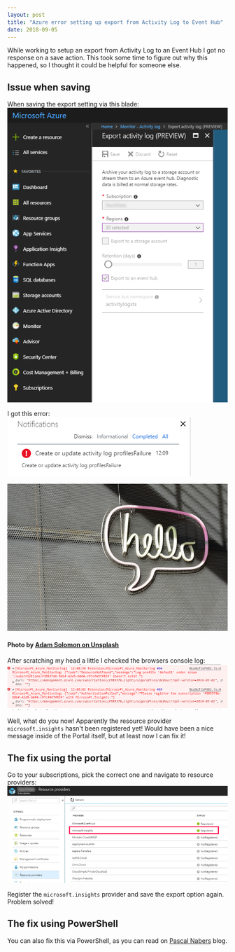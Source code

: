 ```yaml
---
layout: post
title: "Azure error setting up export from Activity Log to Event Hub"
date: 2018-09-05
---
```


While working to setup an export from Activity Log to an Event Hub I got no response on a save action. This took some time to figure out why this happened, so I thought it could be helpful for someone else.

## Issue when saving
When saving the export setting via this blade:  
![](/images/2018_09_05_Export_activity_log_failure_setup.png)

I got this error:  
![](/images/2018_09_05_Export_activity_log_failure_setup_notification.png)

![](/images/adam-solomon-472458-unsplash.jpg)
#### Photo by [Adam Solomon on Unsplash](https://unsplash.com/photos/WHUDOzd5IYU)

After scratching my head a little I checked the browsers console log:  
![](/images/2018_09_05_Export_activity_log_failure_setup_consolelog.png)

Well, what do you now! Apparently the resource provider `microsoft.insights` hasn't been registered yet! Would have been a nice message inside of the Portal itself, but at least now I can fix it!

## The fix using the portal
Go to your subscriptions, pick the correct one and navigate to resource providers:  
![](/images/2018_09_05_Export_activity_log_failure_setup_register.png)

Register the `microsoft.insights` provider and save the export option again. Problem solved!

## The fix using PowerShell
You can also fix this via PowerShell, as you can read on [Pascal Nabers](https://pascalnaber.wordpress.com/2017/05/30/fixing-the-subscription-is-not-registered-to-use-namespace-microsoft-xxx/) blog.
